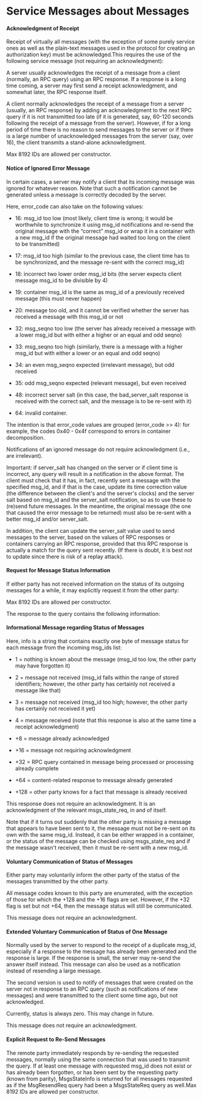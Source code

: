 # ﻿Service Messages about Messages

#### Acknowledgment of Receipt

Receipt of virtually all messages (with the exception of some purely service ones as well as the plain-text messages used in the protocol for creating an authorization key) must be acknowledged.This requires the use of the following service message (not requiring an acknowledgment):

A server usually acknowledges the receipt of a message from a client (normally, an RPC query) using an RPC response. If a response is a long time coming, a server may first send a receipt acknowledgment, and somewhat later, the RPC response itself.

A client normally acknowledges the receipt of a message from a server (usually, an RPC response) by adding an acknowledgment to the next RPC query if it is not transmitted too late (if it is generated, say, 60-120 seconds following the receipt of a message from the server). However, if for a long period of time there is no reason to send messages to the server or if there is a large number of unacknowledged messages from the server (say, over 16), the client transmits a stand-alone acknowledgment.

Max 8192 IDs are allowed per constructor.

#### Notice of Ignored Error Message

In certain cases, a server may notify a client that its incoming message was ignored for whatever reason. Note that such a notification cannot be generated unless a message is correctly decoded by the server.

Here, error_code can also take on the following values:

- 16:  msg_id too low (most likely, client time is wrong; it would be worthwhile to synchronize it using msg_id notifications and re-send the original message with the “correct” msg_id or wrap it in a container with a new msg_id if the original message had waited too long on the client to be transmitted)

- 17: msg_id too high (similar to the previous case, the client time has to be synchronized, and the message re-sent with the correct msg_id)

- 18: incorrect two lower order msg_id bits (the server expects client message msg_id to be divisible by 4)

- 19: container msg_id is the same as msg_id of a previously received message (this must never happen)

- 20: message too old, and it cannot be verified whether the server has received a message with this msg_id or not

- 32: msg_seqno too low (the server has already received a message with a lower msg_id but with either a higher or an equal and odd seqno)

- 33: msg_seqno too high (similarly, there is a message with a higher msg_id but with either a lower or an equal and odd seqno)

- 34: an even msg_seqno expected (irrelevant message), but odd received

- 35: odd msg_seqno expected (relevant message), but even received

- 48: incorrect server salt (in this case, the bad_server_salt response is received with the correct salt, and the message is to be re-sent with it)

- 64: invalid container.

The intention is that error_code values are grouped (error_code >> 4): for example, the codes 0x40 - 0x4f  correspond to errors in container decomposition.

Notifications of an ignored message do not require acknowledgment (i.e., are irrelevant).

Important: if server_salt has changed on the server or if client time is incorrect, any query will result in a notification in the above format. The client must check that it has, in fact, recently sent a message with the specified msg_id, and if that is the case, update its time correction value (the difference between the client's and the server's clocks) and the server salt based on msg_id and the server_salt notification, so as to use these to (re)send future messages. In the meantime, the original message (the one that caused the error message to be returned) must also be re-sent with a better msg_id and/or server_salt.

In addition, the client can update the server_salt value used to send messages to the server, based on the values of RPC responses or containers carrying an RPC response, provided that this RPC response is actually a match for the query sent recently. (If  there is doubt, it is best not to update since there is risk of a replay attack).

#### Request for Message Status Information

If either party has not received information on the status of its outgoing messages for a while, it may explicitly request it from the other party:

Max 8192 IDs are allowed per constructor.

The response to the query contains the following information:

#### Informational Message regarding Status of Messages

Here, info is a string that contains exactly one byte of message status for each message from the incoming msg_ids list:

- 1 = nothing is known about the message (msg_id too low, the other party may have forgotten it)

- 2 = message not received (msg_id falls within the range of stored identifiers; however, the other party has certainly not received a message like that)

- 3 = message not received (msg_id too high; however, the other party has certainly not received it yet)

- 4 = message received (note that this response is also at the same time a receipt acknowledgment)

- +8 = message already acknowledged

- +16 = message not requiring acknowledgment

- +32 = RPC query contained in message being processed or processing already complete

- +64 = content-related response to message already generated

- +128 = other party knows for a fact that message is already received

This response does not require an acknowledgment. It is an acknowledgment of the relevant msgs_state_req, in and of itself.

Note that if it turns out suddenly that the other party is missing a message that appears to have been sent to it, the message must not be re-sent on its own with the same msg_id. Instead, it can be either wrapped in a container, or the status of the message can be checked using msgs_state_req and if the message wasn't received, then it must be re-sent with a new msg_id.

#### Voluntary Communication of Status of Messages

Either party may voluntarily inform the other party of the status of the messages transmitted by the other party.

All message codes known to this party are enumerated, with the exception of those for which the +128 and the +16 flags are set. However, if the +32 flag is set but not +64, then the message status will still be communicated.

This message does not require an acknowledgment.

#### Extended Voluntary Communication of Status of One Message

Normally used by the server to respond to the receipt of a duplicate msg_id, especially if a response to the message has already been generated and the response is large. If the response is small, the server may re-send the answer itself instead. This message can also be used as a notification instead of resending a large message.

The second version is used to notify of messages that were created on the server not in response to an RPC query (such as notifications of new messages) and were transmitted to the client some time ago, but not acknowledged.

Currently, status is always zero. This may change in future.

This message does not require an acknowledgment.

#### Explicit Request to Re-Send Messages

The remote party immediately responds by re-sending the requested messages, normally using the same connection that was used to transmit the query. If at least one message with requested msg_id does not exist or has already been forgotten, or has been sent by the requesting party (known from parity), MsgsStateInfo is returned for all messages requested as if the MsgResendReq query had been a MsgsStateReq query as well.Max 8192 IDs are allowed per constructor.

